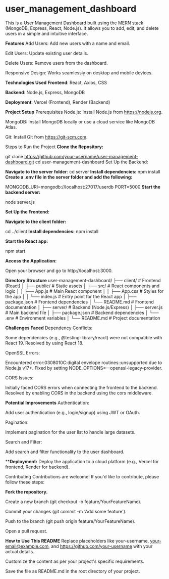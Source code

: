# user_management_dashboard
This is a User Management Dashboard built using the MERN stack (MongoDB, Express, React, Node.js). It allows you to add, edit, and delete users in a simple and intuitive interface.

**Features**
Add Users: Add new users with a name and email.

Edit Users: Update existing user details.

Delete Users: Remove users from the dashboard.

Responsive Design: Works seamlessly on desktop and mobile devices.

**Technologies Used**
**Frontend**: React, Axios, CSS

**Backend**: Node.js, Express, MongoDB

**Deployment**: Vercel (Frontend), Render (Backend)

**Project Setup**
Prerequisites
Node.js: Install Node.js from https://nodejs.org.

MongoDB: Install MongoDB locally or use a cloud service like MongoDB Atlas.

Git: Install Git from https://git-scm.com.

Steps to Run the Project
**Clone the Repository:**


git clone https://github.com/your-username/user-management-dashboard.git
cd user-management-dashboard
Set Up the Backend:

**Navigate to the server folder**:
cd server
**Install dependencies:**
npm install
**Create a .env file in the server folder and add the following:**

MONGODB_URI=mongodb://localhost:27017/userdb
PORT=5000
**Start the backend server:**

node server.js

**Set Up the Frontend:**

**Navigate to the client folder:**

cd ../client
**Install dependencies:**
npm install

**Start the React app:**

npm start

**Access the Application:**

Open your browser and go to http://localhost:3000.

**Directory Structure**
user-management-dashboard/
├── client/                  # Frontend (React)
│   ├── public/              # Static assets
│   ├── src/                 # React components and logic
│   │   ├── App.js           # Main React component
│   │   ├── App.css          # Styles for the app
│   │   └── index.js         # Entry point for the React app
│   ├── package.json         # Frontend dependencies
│   └── README.md            # Frontend documentation
│
├── server/                  # Backend (Node.js/Express)
│   ├── server.js            # Main backend file
│   ├── package.json         # Backend dependencies
│   └── .env                 # Environment variables
│
└── README.md                # Project documentation

**Challenges Faced**
Dependency Conflicts:

Some dependencies (e.g., @testing-library/react) were not compatible with React 19. Resolved by using React 18.

OpenSSL Errors:

Encountered error:0308010C:digital envelope routines::unsupported due to Node.js v17+. Fixed by setting NODE_OPTIONS=--openssl-legacy-provider.

CORS Issues:

Initially faced CORS errors when connecting the frontend to the backend. Resolved by enabling CORS in the backend using the cors middleware.

**Potential Improvements**
Authentication:

Add user authentication (e.g., login/signup) using JWT or OAuth.

Pagination:

Implement pagination for the user list to handle large datasets.

Search and Filter:

Add search and filter functionality to the user dashboard.

****Deployment:**
Deploy the application to a cloud platform (e.g., Vercel for frontend, Render for backend).

Contributing
Contributions are welcome! If you'd like to contribute, please follow these steps:

**Fork the repository.**

Create a new branch (git checkout -b feature/YourFeatureName).

Commit your changes (git commit -m 'Add some feature').

Push to the branch (git push origin feature/YourFeatureName).

Open a pull request.

**How to Use This README**
Replace placeholders like your-username, your-email@example.com, and https://github.com/your-username with your actual details.

Customize the content as per your project's specific requirements.

Save the file as README.md in the root directory of your project.

